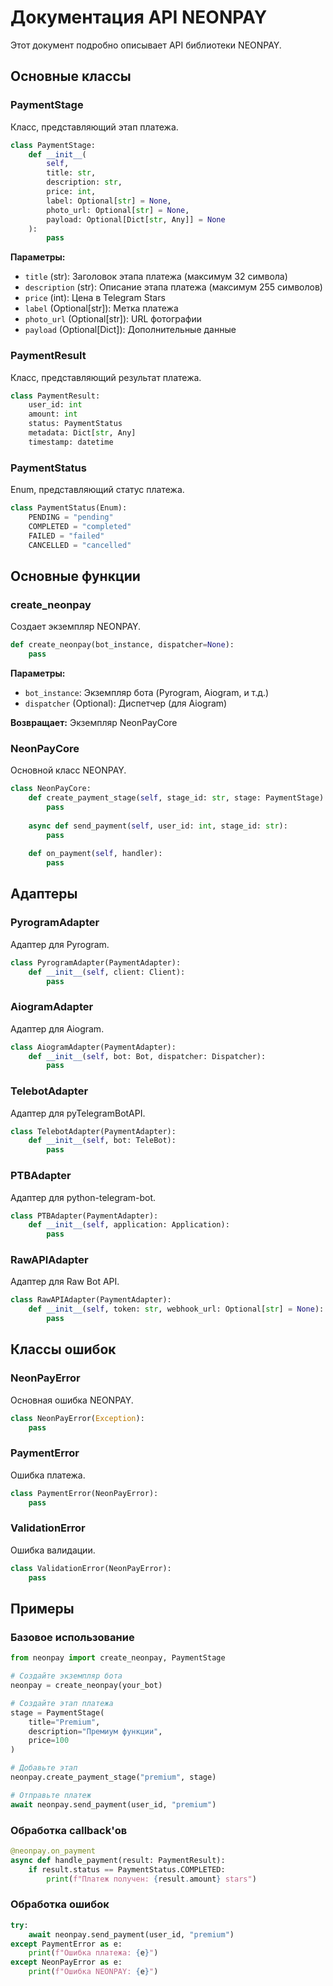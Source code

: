 # Документация API NEONPAY

Этот документ подробно описывает API библиотеки NEONPAY.

## Основные классы

### PaymentStage

Класс, представляющий этап платежа.

```python
class PaymentStage:
    def __init__(
        self,
        title: str,
        description: str,
        price: int,
        label: Optional[str] = None,
        photo_url: Optional[str] = None,
        payload: Optional[Dict[str, Any]] = None
    ):
        pass
```

**Параметры:**
- `title` (str): Заголовок этапа платежа (максимум 32 символа)
- `description` (str): Описание этапа платежа (максимум 255 символов)
- `price` (int): Цена в Telegram Stars
- `label` (Optional[str]): Метка платежа
- `photo_url` (Optional[str]): URL фотографии
- `payload` (Optional[Dict]): Дополнительные данные

### PaymentResult

Класс, представляющий результат платежа.

```python
class PaymentResult:
    user_id: int
    amount: int
    status: PaymentStatus
    metadata: Dict[str, Any]
    timestamp: datetime
```

### PaymentStatus

Enum, представляющий статус платежа.

```python
class PaymentStatus(Enum):
    PENDING = "pending"
    COMPLETED = "completed"
    FAILED = "failed"
    CANCELLED = "cancelled"
```

## Основные функции

### create_neonpay

Создает экземпляр NEONPAY.

```python
def create_neonpay(bot_instance, dispatcher=None):
    pass
```

**Параметры:**
- `bot_instance`: Экземпляр бота (Pyrogram, Aiogram, и т.д.)
- `dispatcher` (Optional): Диспетчер (для Aiogram)

**Возвращает:** Экземпляр NeonPayCore

### NeonPayCore

Основной класс NEONPAY.

```python
class NeonPayCore:
    def create_payment_stage(self, stage_id: str, stage: PaymentStage):
        pass
    
    async def send_payment(self, user_id: int, stage_id: str):
        pass
    
    def on_payment(self, handler):
        pass
```

## Адаптеры

### PyrogramAdapter

Адаптер для Pyrogram.

```python
class PyrogramAdapter(PaymentAdapter):
    def __init__(self, client: Client):
        pass
```

### AiogramAdapter

Адаптер для Aiogram.

```python
class AiogramAdapter(PaymentAdapter):
    def __init__(self, bot: Bot, dispatcher: Dispatcher):
        pass
```

### TelebotAdapter

Адаптер для pyTelegramBotAPI.

```python
class TelebotAdapter(PaymentAdapter):
    def __init__(self, bot: TeleBot):
        pass
```

### PTBAdapter

Адаптер для python-telegram-bot.

```python
class PTBAdapter(PaymentAdapter):
    def __init__(self, application: Application):
        pass
```

### RawAPIAdapter

Адаптер для Raw Bot API.

```python
class RawAPIAdapter(PaymentAdapter):
    def __init__(self, token: str, webhook_url: Optional[str] = None):
        pass
```

## Классы ошибок

### NeonPayError

Основная ошибка NEONPAY.

```python
class NeonPayError(Exception):
    pass
```

### PaymentError

Ошибка платежа.

```python
class PaymentError(NeonPayError):
    pass
```

### ValidationError

Ошибка валидации.

```python
class ValidationError(NeonPayError):
    pass
```

## Примеры

### Базовое использование

```python
from neonpay import create_neonpay, PaymentStage

# Создайте экземпляр бота
neonpay = create_neonpay(your_bot)

# Создайте этап платежа
stage = PaymentStage(
    title="Premium",
    description="Премиум функции",
    price=100
)

# Добавьте этап
neonpay.create_payment_stage("premium", stage)

# Отправьте платеж
await neonpay.send_payment(user_id, "premium")
```

### Обработка callback'ов

```python
@neonpay.on_payment
async def handle_payment(result: PaymentResult):
    if result.status == PaymentStatus.COMPLETED:
        print(f"Платеж получен: {result.amount} stars")
```

### Обработка ошибок

```python
try:
    await neonpay.send_payment(user_id, "premium")
except PaymentError as e:
    print(f"Ошибка платежа: {e}")
except NeonPayError as e:
    print(f"Ошибка NEONPAY: {e}")
```

